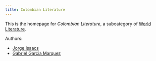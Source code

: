 ```yaml
---
title: Colombian Literature
---
```


This is the homepage for *Colombian Literature*, a subcategory of [World Literature](../world/index.html).

Authors:

- [Jorge Isaacs](isaacs/index.html)
- [Gabriel Garcia Marquez](garcia-marquez/index.html)
